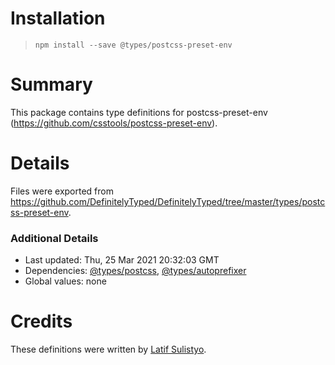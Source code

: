 # Installation
> `npm install --save @types/postcss-preset-env`

# Summary
This package contains type definitions for postcss-preset-env (https://github.com/csstools/postcss-preset-env).

# Details
Files were exported from https://github.com/DefinitelyTyped/DefinitelyTyped/tree/master/types/postcss-preset-env.

### Additional Details
 * Last updated: Thu, 25 Mar 2021 20:32:03 GMT
 * Dependencies: [@types/postcss](https://npmjs.com/package/@types/postcss), [@types/autoprefixer](https://npmjs.com/package/@types/autoprefixer)
 * Global values: none

# Credits
These definitions were written by [Latif Sulistyo](https://github.com/latipun7).
